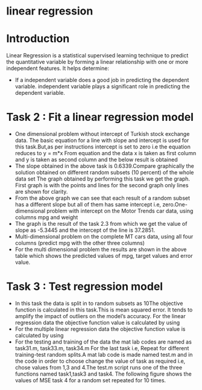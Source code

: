 # linear regression

# Introduction
Linear Regression is a statistical supervised learning technique to predict the quantitative variable by
forming a linear relationship with one or more independent features. It helps determine:
  - If a independent variable does a good job in predicting the dependent variable. independent variable
plays a significant role in predicting the dependent variable.

# Task 2 : Fit a linear regression model
  - One dimensional problem without intercept of Turkish stock exchange data. The basic equation for
a line with slope and intercept is used for this task.But,as per instructions intercept is set to zero i.e the
equation reduces to y = m*x From equation and the data x is taken as first column and y is taken as
second column and the below result is obtained
  - The slope obtained in the above task is 0.6339.Compare graphically the solution obtained on different
random subsets (10 percent) of the whole data set The graph obtained by performing this task we get the graph. First graph is with the points and lines for the second graph only lines are shown for clarity.
  - From the above graph we can see that each result of a random subset has a different slope but all of
them has same intercept i.e, zero.One-dimensional problem with intercept on the Motor Trends car data,
using columns mpg and weight
  - The graph is the result of the task 2.3 from which we get the value of slope as -5.3445 and the
intercept of the line is 37.2851.
  - Multi-dimensional problem on the complete MT cars data, using all four columns (predict mpg with
the other three columns)
  - For the multi dimensional problem the results are shown in the above table which shows the predicted
values of mpg, target values and error value.

# Task 3 : Test regression model
  - In this task the data is split in to random subsets as 10The objective function is calculated in this
task.This is mean squared error. It tends to amplify the impact of outliers on the model’s accuracy. For
the linear regression data the objective function value is calculated by using
  - For the multiple linear regression data the objective function value is calculated by using
  - For the testing and training of the data the mat lab codes are named as task31.m, task33.m, task34.m
For the last task i.e, Repeat for different training-test random splits.A mat lab code is made named test.m
and in the code in order to choose change the value of task as required i.e, chose values from 1,3 and 4.The
test.m script runs one of the three functions named task1,task3 and task4. The following figure shows the
values of MSE task 4 for a random set repeated for 10 times.
